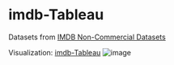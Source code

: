 # imdb-Tableau
Datasets from [IMDB Non-Commercial Datasets](https://developer.imdb.com/non-commercial-datasets/)

Visualization: [imdb-Tableau](https://public.tableau.com/app/profile/hieu.dang5562/viz/imdb-tableau/Dashboard1_1)
![image](https://github.com/user-attachments/assets/12013c1d-0871-475c-9f7b-7bc190e668be)

